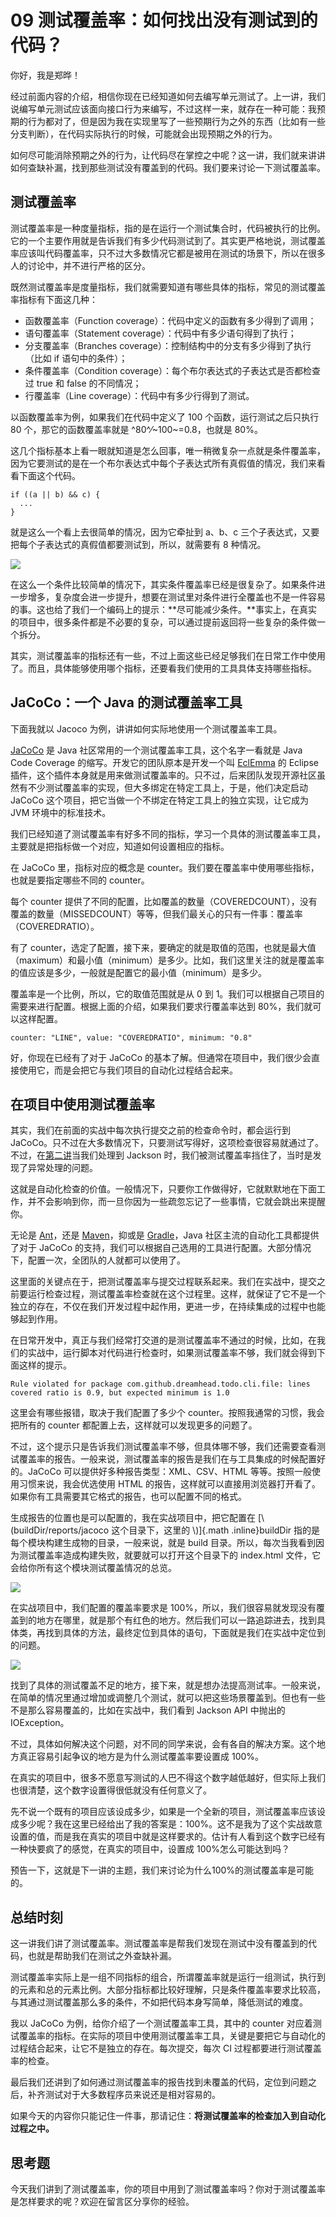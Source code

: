 # 09 测试覆盖率：如何找出没有测试到的代码？

你好，我是郑晔！

经过前面内容的介绍，相信你现在已经知道如何去编写单元测试了。上一讲，我们说编写单元测试应该面向接口行为来编写，不过这样一来，就存在一种可能：我预期的行为都对了，但是因为我在实现里写了一些预期行为之外的东西（比如有一些分支判断），在代码实际执行的时候，可能就会出现预期之外的行为。

如何尽可能消除预期之外的行为，让代码尽在掌控之中呢？这一讲，我们就来讲讲如何查缺补漏，找到那些测试没有覆盖到的代码。我们要来讨论一下测试覆盖率。

## 测试覆盖率

测试覆盖率是一种度量指标，指的是在运行一个测试集合时，代码被执行的比例。它的一个主要作用就是告诉我们有多少代码测试到了。其实更严格地说，测试覆盖率应该叫代码覆盖率，只不过大多数情况它都是被用在测试的场景下，所以在很多人的讨论中，并不进行严格的区分。

既然测试覆盖率是度量指标，我们就需要知道有哪些具体的指标，常见的测试覆盖率指标有下面这几种：

-   函数覆盖率（Function coverage）：代码中定义的函数有多少得到了调用；
-   语句覆盖率（Statement coverage）：代码中有多少语句得到了执行；
-   分支覆盖率（Branches
    coverage）：控制结构中的分支有多少得到了执行（比如 if
    语句中的条件）；
-   条件覆盖率（Condition
    coverage）：每个布尔表达式的子表达式是否都检查过 true 和 false
    的不同情况；
-   行覆盖率（Line coverage）：代码中有多少行得到了测试。

以函数覆盖率为例，如果我们在代码中定义了 100 个函数，运行测试之后只执行
80 个，那它的函数覆盖率就是 ^80^⁄~100~=0.8，也就是 80%。

这几个指标基本上看一眼就知道是怎么回事，唯一稍微复杂一点就是条件覆盖率，因为它要测试的是在一个布尔表达式中每个子表达式所有真假值的情况，我们来看看下面这个代码。

    if ((a || b) && c) {
      ...
    }

就是这么一个看上去很简单的情况，因为它牵扯到 a、b、c
三个子表达式，又要把每个子表达式的真假值都要测试到，所以，就需要有 8
种情况。

![](assets/98e49ef141a34a19930a7037d26e16fe.jpg)

在这么一个条件比较简单的情况下，其实条件覆盖率已经是很复杂了。如果条件进一步增多，复杂度会进一步提升，想要在测试里对条件进行全覆盖也不是一件容易的事。这也给了我们一个编码上的提示：**尽可能减少条件。**事实上，在真实的项目中，很多条件都是不必要的复杂，可以通过提前返回将一些复杂的条件做一个拆分。

其实，测试覆盖率的指标还有一些，不过上面这些已经足够我们在日常工作中使用了。而且，具体能够使用哪个指标，还要看我们使用的工具具体支持哪些指标。

## JaCoCo：一个 Java 的测试覆盖率工具

下面我就以 Jacoco 为例，讲讲如何实际地使用一个测试覆盖率工具。

[JaCoCo](https://www.eclemma.org/jacoco/) 是 Java
社区常用的一个测试覆盖率工具，这个名字一看就是 Java Code Coverage
的缩写。开发它的团队原本是开发一个叫 [EclEmma](https://www.eclemma.org/)
的 Eclipse
插件，这个插件本身就是用来做测试覆盖率的。只不过，后来团队发现开源社区虽然有不少测试覆盖率的实现，但大多绑定在特定工具上，于是，他们决定启动
JaCoCo 这个项目，把它当做一个不绑定在特定工具上的独立实现，让它成为 JVM
环境中的标准技术。

我们已经知道了测试覆盖率有好多不同的指标，学习一个具体的测试覆盖率工具，主要就是把指标做一个对应，知道如何设置相应的指标。

在 JaCoCo 里，指标对应的概念是
counter。我们要在覆盖率中使用哪些指标，也就是要指定哪些不同的 counter。

每个 counter
提供了不同的配置，比如覆盖的数量（COVEREDCOUNT），没有覆盖的数量（MISSEDCOUNT）等等，但我们最关心的只有一件事：覆盖率（COVEREDRATIO）。

有了
counter，选定了配置，接下来，要确定的就是取值的范围，也就是最大值（maximum）和最小值（minimum）是多少。比如，我们这里关注的就是覆盖率的值应该是多少，一般就是配置它的最小值（minimum）是多少。

覆盖率是一个比例，所以，它的取值范围就是从 0 到
1。我们可以根据自己项目的需要来进行配置。根据上面的介绍，如果我们要求行覆盖率达到
80%，我们就可以这样配置。

    counter: "LINE", value: "COVEREDRATIO", minimum: "0.8"

好，你现在已经有了对于 JaCoCo
的基本了解。但通常在项目中，我们很少会直接使用它，而是会把它与我们项目的自动化过程结合起来。

## 在项目中使用测试覆盖率

其实，我们在前面的实战中每次执行提交之前的检查命令时，都会运行到
JaCoCo。只不过在大多数情况下，只要测试写得好，这项检查很容易就通过了。不过，在[第二讲](https://time.geekbang.org/column/article/404301)当我们处理到
Jackson 时，我们被测试覆盖率挡住了，当时是发现了异常处理的问题。

这就是自动化检查的价值。一般情况下，只要你工作做得好，它就默默地在下面工作，并不会影响到你，而一旦你因为一些疏忽忘记了一些事情，它就会跳出来提醒你。

无论是 [Ant](https://www.jacoco.org/jacoco/trunk/doc/ant.html)，还是
[Maven](https://www.jacoco.org/jacoco/trunk/doc/maven.html)，抑或是
[Gradle](https://docs.gradle.org/current/userguide/jacoco_plugin.html)，Java
社区主流的自动化工具都提供了对于 JaCoCo
的支持，我们可以根据自己选用的工具进行配置。大部分情况下，配置一次，全团队的人就都可以使用了。

这里面的关键点在于，把测试覆盖率与提交过程联系起来。我们在实战中，提交之前要运行检查过程，测试覆盖率检查就在这个过程里。这样，就保证了它不是一个独立的存在，不仅在我们开发过程中起作用，更进一步，在持续集成的过程中也能够起到作用。

在日常开发中，真正与我们经常打交道的是测试覆盖率不通过的时候，比如，在我们的实战中，运行脚本对代码进行检查时，如果测试覆盖率不够，我们就会得到下面这样的提示。

    Rule violated for package com.github.dreamhead.todo.cli.file: lines covered ratio is 0.9, but expected minimum is 1.0

这里会有哪些报错，取决于我们配置了多少个
counter。按照我通常的习惯，我会把所有的 counter
都配置上去，这样就可以发现更多的问题了。

不过，这个提示只是告诉我们测试覆盖率不够，但具体哪不够，我们还需要查看测试覆盖率的报告。一般来说，测试覆盖率的报告是我们在与工具集成的时候配置好的。JaCoCo
可以提供好多种报告类型：XML、CSV、HTML
等等。按照一般使用习惯来说，我会优选使用 HTML
的报告，这样就可以直接用浏览器打开看了。如果你有工具需要其它格式的报告，也可以配置不同的格式。

生成报告的位置也是可以配置的，我在实战项目中，把它配置在
[\\(buildDir/reports/jacoco 这个目录下，这里的 \\)]{.math
.inline}buildDir 指的是每个模块构建生成物的目录，一般来说，就是 build
目录。所以，每次当我看到因为测试覆盖率造成构建失败，就要就可以打开这个目录下的
index.html 文件，它会给你所有这个模块测试覆盖情况的总览。

![](assets/01b94b77368944ff81f79442dc6dde6d.jpg)

在实战项目中，我们配置的覆盖率要求是
100%，所以，我们很容易就发现没有覆盖到的地方在哪里，就是那个有红色的地方。然后我们可以一路追踪进去，找到具体类，再找到具体的方法，最终定位到具体的语句，下面就是我们在实战中定位到的问题。

![](assets/6e83e5dceca94f99b23ff48685ac0d61.jpg)

找到了具体的测试覆盖不足的地方，接下来，就是想办法提高测试率。一般来说，在简单的情况里通过增加或调整几个测试，就可以把这些场景覆盖到。但也有一些不是那么容易覆盖的，比如在实战中，我们看到
Jackson API 中抛出的 IOException。

不过，具体如何解决这个问题，对不同的同学来说，会有各自的解决方案。这个地方真正容易引起争议的地方是为什么测试覆盖率要设置成
100%。

在真实的项目中，很多不愿意写测试的人巴不得这个数字越低越好，但实际上我们也很清楚，这个数字设置得很低就没有任何意义了。

先不说一个既有的项目应该设成多少，如果是一个全新的项目，测试覆盖率应该设成多少呢？我在这里已经给出了我的答案是：100%。这不是我为了这个实战故意设置的值，而是我在真实的项目中就是这样要求的。估计有人看到这个数字已经有一种快要疯了的感觉，在真实的项目中，设置成
100%怎么可能达到吗？

预告一下，这就是下一讲的主题，我们来讨论为什么100%的测试覆盖率是可能的。

## 总结时刻

这一讲我们讲了测试覆盖率。测试覆盖率是帮我们发现在测试中没有覆盖到的代码，也就是帮助我们在测试之外查缺补漏。

测试覆盖率实际上是一组不同指标的组合，所谓覆盖率就是运行一组测试，执行到的元素和总的元素比例。大部分指标都比较好理解，只是条件覆盖率要求比较高，与其通过测试覆盖那么多的条件，不如把代码本身写简单，降低测试的难度。

我以 JaCoCo 为例，给你介绍了一个测试覆盖率工具，其中的 counter
对应着测试覆盖率的指标。在实际的项目中使用测试覆盖率工具，关键是要把它与自动化的过程结合起来，让它不是独立的存在。每次提交，每次
CI 过程都要进行测试覆盖率的检查。

最后我们还讲到了如何通过测试覆盖率的报告找到未覆盖的代码，定位到问题之后，补齐测试对于大多数程序员来说还是相对容易的。

如果今天的内容你只能记住一件事，那请记住：**将测试覆盖率的检查加入到自动化过程之中。**

## 思考题

今天我们讲到了测试覆盖率，你的项目中用到了测试覆盖率吗？你对于测试覆盖率是怎样要求的呢？欢迎在留言区分享你的经验。
